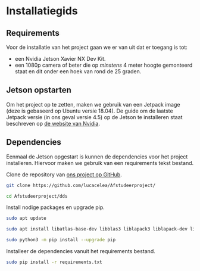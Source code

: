 # Installatiegids

## Requirements

Voor de installatie van het project gaan we er van uit dat er toegang is tot:
* een Nvidia Jetson Xavier NX Dev Kit.
* een 1080p camera of beter die op _minstens_ 4 meter hoogte gemonteerd staat en dit onder een hoek van rond de 25 graden.

## Jetson opstarten

Om het project op te zetten, maken we gebruik van een Jetpack image (deze is gebaseerd op Ubuntu versie 18.04). De guide om de laatste Jetpack versie (in ons geval versie 4.5) op de Jetson te installeren staat beschreven op [de website van Nvidia](https://developer.nvidia.com/embedded/learn/get-started-jetson-xavier-nx-devkit). 

## Dependencies

Eenmaal de Jetson opgestart is kunnen de dependencies voor het project installeren. Hiervoor maken we gebruik van een requirements tekst bestand.

Clone de repository van [ons project op GitHub](https://github.com/lucacelea/Afstudeerproject/).

```bash
git clone https://github.com/lucacelea/Afstudeerproject/

cd Afstudeerproject/dds
```

Install nodige packages en upgrade pip.

```bash
sudo apt update

sudo apt install libatlas-base-dev libblas3 liblapack3 liblapack-dev libblas-dev gfortran cython3 python3-tk python3-pip

sudo python3 -m pip install --upgrade pip
```

Installeer de dependencies vanuit het requirements bestand.

```bash
sudo pip install -r requirements.txt
```



